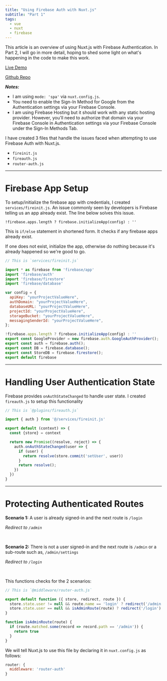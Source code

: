 ```yaml
---
title: "Using Firebase Auth with Nuxt.js"
subtitle: "Part 1"
tags:
  - vue
  - nuxt
  - firebase
---
```


This article is an overview of using Nuxt.js with Firebase Authentication. In Part 2, I will go in more detail, hoping to shed some light on what's happening in the code to make this work.

<a target="/\_blank" rel="noopener" href=https://nuxt-firebase-auth.firebaseapp.com/>Live Demo</a>

<a target="/\_blank" rel="noopener" href=https://github.com/davidroyer/nuxt-firebase-auth>Github Repo</a>

**_Notes:_**
- I am using `mode: 'spa'` via `nuxt.config.js`.
- You need to enable the Sign-In Method for Google from the Authentication settings via your Firebase Console.
- I am using Firebase Hosting but it should work with any static hosting provider. However, you'll need to authorize that domain via your Firebase Console in Authentication settings via your Firebase Console under the Sign-In Methods Tab.

I have created 3 files that handle the issues faced when attempting to use Firebase Auth with Nuxt.js.

- `fireinit.js`
- `fireauth.js`
- `router-auth.js`

---
# Firebase App Setup
To setup/initialize the firebase app with credentials, I created `services/fireinit.js`. An issue commonly seen by developers is Firebase telling us an app already exist. The line below solves this issue.

`!firebase.apps.length ? firebase.initializeApp(config) : ''`

This is `if/else` statement in shortened form. It checks if any firebase apps already exist.

If one does not exist, initialize the app, otherwise do nothing because it's already happened so we're good to go.

  ```js
  // This is `services/fireinit.js`

  import * as firebase from 'firebase/app'
  import 'firebase/auth'
  import 'firebase/firestore'
  import 'firebase/database'

  var config = {
    apiKey: "yourProjectValueHere",
    authDomain: "yourProjectValueHere",
    databaseURL: "yourProjectValueHere",
    projectId: "yourProjectValueHere",
    storageBucket: "yourProjectValueHere",
    messagingSenderId: "yourProjectValueHere",
  };

  !firebase.apps.length ? firebase.initializeApp(config) : ''
  export const GoogleProvider = new firebase.auth.GoogleAuthProvider();
  export const auth = firebase.auth();
  export const DB = firebase.database();
  export const StoreDB = firebase.firestore();
  export default firebase
  ```

---

# Handling User Authentication State
Firebase provides `onAuthStateChanged` to handle user state. I created `fireauth.js` to setup this functionality

  ```js
  // This is `@plugins/fireauth.js`

  import { auth } from '@/services/fireinit.js'

  export default (context) => {
    const {store} = context

    return new Promise((resolve, reject) => {
      auth.onAuthStateChanged(user => {
        if (user) {
          return resolve(store.commit('setUser', user))
        }
        return resolve();
      })
    })
  }
  ```
---

# Protecting Authenticated Routes

**Scenario 1:**
A user is already signed-in and the next route is `/login`

*Redirect to `/admin`*

<br>

**Scenario 2:**
There is not a user signed-in and the next route is `/admin` or a sub-route such as, `/admin/settings`

  *Redirect to `/login`*

<br>

This functions checks for the 2 scenarios:

```js
// This is `@middleware/router-auth.js`

export default function ({ store, redirect, route }) {
  store.state.user != null && route.name == 'login' ? redirect('/admin') : ''
  store.state.user == null && isAdminRoute(route) ? redirect('/login') : ''
}

function isAdminRoute(route) {
  if (route.matched.some(record => record.path == '/admin')) {
    return true
  }
}
```

We will tell Nuxt.js to use this file by declaring it in `nuxt.config.js` as follows:

```js
router: {
  middleware: 'router-auth'
}
```
